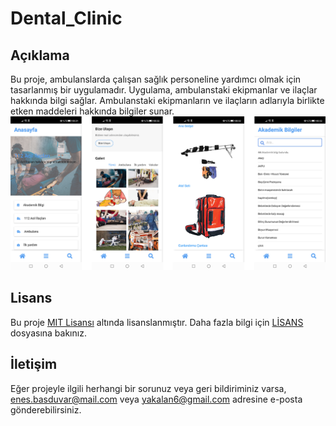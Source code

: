 # Dental_Clinic

## Açıklama
Bu proje, ambulanslarda çalışan sağlık personeline yardımcı olmak için tasarlanmış bir uygulamadır. Uygulama, ambulanstaki ekipmanlar ve ilaçlar hakkında bilgi sağlar. Ambulanstaki ekipmanların ve ilaçların adlarıyla birlikte etken maddeleri hakkında bilgiler sunar.
![in-app image](https://raw.githubusercontent.com/Enesbasduvar/Dental_Clinic/main/media/combining.png)
## Lisans
Bu proje [MIT Lisansı](https://opensource.org/licenses/MIT) altında lisanslanmıştır. Daha fazla bilgi için [LİSANS](LICENSE) dosyasına bakınız.

## İletişim
Eğer projeyle ilgili herhangi bir sorunuz veya geri bildiriminiz varsa, enes.basduvar@mail.com veya yakalan6@gmail.com adresine e-posta gönderebilirsiniz.
